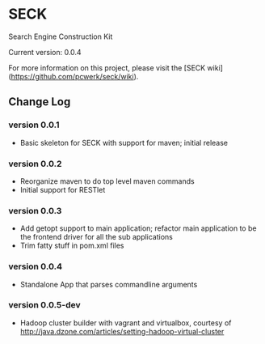 SECK
====

Search Engine Construction Kit

Current version: 0.0.4

For more information on this project, please visit the [SECK wiki] (https://github.com/pcwerk/seck/wiki).

## Change Log 

### version 0.0.1

* Basic skeleton for SECK with support for maven; initial release

### version 0.0.2

* Reorganize maven to do top level maven commands
* Initial support for RESTlet

### version 0.0.3

* Add getopt support to main application; refactor main application to be the frontend driver for all the sub applications
* Trim fatty stuff in pom.xml files

### version 0.0.4

* Standalone App that parses commandline arguments

### version 0.0.5-dev

* Hadoop cluster builder with vagrant and virtualbox, courtesy of http://java.dzone.com/articles/setting-hadoop-virtual-cluster
